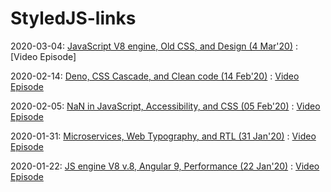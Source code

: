 # StyledJS-links

2020-03-04: [JavaScript V8 engine, Old CSS, and Design (4 Mar'20)](https://github.com/e1r0nd/StyledJS-links/blob/master/2020-03-04.md) : [Video Episode]

2020-02-14: [Deno, CSS Cascade, and Clean code (14 Feb'20)](https://github.com/e1r0nd/StyledJS-links/blob/master/2020-02-14.md) : [Video Episode](https://www.youtube.com/watch?v=CAFv8ERes0Y)

2020-02-05: [NaN in JavaScript, Accessibility, and CSS (05 Feb'20)](https://github.com/e1r0nd/StyledJS-links/blob/master/2020-02-05.md) : [Video Episode](https://www.youtube.com/watch?v=lVzhwAWM56E)

2020-01-31: [Microservices, Web Typography, and RTL (31 Jan'20)](https://github.com/e1r0nd/StyledJS-links/blob/master/2020-01-31.md) : [Video Episode](https://www.youtube.com/watch?v=bCbLTC1Su4I)

2020-01-22: [JS engine V8 v.8,  Angular 9, Performance (22 Jan'20)](https://github.com/e1r0nd/StyledJS-links/blob/master/2020-01-22.md) : [Video Episode](https://www.youtube.com/watch?v=u-roKJRTG38)
